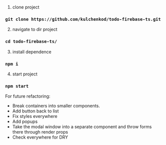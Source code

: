 1. clone project

### `git clone https://github.com/kulchenkod/todo-firebase-ts.git`

2. navigate to dir project

### `cd todo-firebase-ts/`

3. install dependence

### `npm i`

4. start project

### `npm start`

For future refactoring:

- Break containers into smaller components.
- Add button back to list
- Fix styles everywhere
- Add popups
- Take the modal window into a separate component and throw forms there through render props
- Check everywhere for DRY

